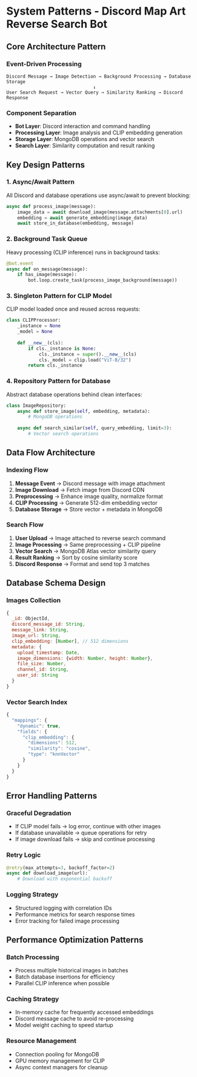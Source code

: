 # System Patterns - Discord Map Art Reverse Search Bot

## Core Architecture Pattern

### Event-Driven Processing
```
Discord Message → Image Detection → Background Processing → Database Storage
                                ↓
User Search Request → Vector Query → Similarity Ranking → Discord Response
```

### Component Separation
- **Bot Layer**: Discord interaction and command handling
- **Processing Layer**: Image analysis and CLIP embedding generation
- **Storage Layer**: MongoDB operations and vector search
- **Search Layer**: Similarity computation and result ranking

## Key Design Patterns

### 1. Async/Await Pattern
All Discord and database operations use async/await to prevent blocking:
```python
async def process_image(message):
    image_data = await download_image(message.attachments[0].url)
    embedding = await generate_embedding(image_data)
    await store_in_database(embedding, message)
```

### 2. Background Task Queue
Heavy processing (CLIP inference) runs in background tasks:
```python
@bot.event
async def on_message(message):
    if has_image(message):
        bot.loop.create_task(process_image_background(message))
```

### 3. Singleton Pattern for CLIP Model
CLIP model loaded once and reused across requests:
```python
class CLIPProcessor:
    _instance = None
    _model = None
    
    def __new__(cls):
        if cls._instance is None:
            cls._instance = super().__new__(cls)
            cls._model = clip.load("ViT-B/32")
        return cls._instance
```

### 4. Repository Pattern for Database
Abstract database operations behind clean interfaces:
```python
class ImageRepository:
    async def store_image(self, embedding, metadata):
        # MongoDB operations
    
    async def search_similar(self, query_embedding, limit=3):
        # Vector search operations
```

## Data Flow Architecture

### Indexing Flow
1. **Message Event** → Discord message with image attachment
2. **Image Download** → Fetch image from Discord CDN
3. **Preprocessing** → Enhance image quality, normalize format
4. **CLIP Processing** → Generate 512-dim embedding vector
5. **Database Storage** → Store vector + metadata in MongoDB

### Search Flow
1. **User Upload** → Image attached to reverse search command
2. **Image Processing** → Same preprocessing + CLIP pipeline
3. **Vector Search** → MongoDB Atlas vector similarity query
4. **Result Ranking** → Sort by cosine similarity score
5. **Discord Response** → Format and send top 3 matches

## Database Schema Design

### Images Collection
```javascript
{
  _id: ObjectId,
  discord_message_id: String,
  message_link: String,
  image_url: String,
  clip_embedding: [Number], // 512 dimensions
  metadata: {
    upload_timestamp: Date,
    image_dimensions: {width: Number, height: Number},
    file_size: Number,
    channel_id: String,
    user_id: String
  }
}
```

### Vector Search Index
```javascript
{
  "mappings": {
    "dynamic": true,
    "fields": {
      "clip_embedding": {
        "dimensions": 512,
        "similarity": "cosine",
        "type": "knnVector"
      }
    }
  }
}
```

## Error Handling Patterns

### Graceful Degradation
- If CLIP model fails → log error, continue with other images
- If database unavailable → queue operations for retry
- If image download fails → skip and continue processing

### Retry Logic
```python
@retry(max_attempts=3, backoff_factor=2)
async def download_image(url):
    # Download with exponential backoff
```

### Logging Strategy
- Structured logging with correlation IDs
- Performance metrics for search response times
- Error tracking for failed image processing

## Performance Optimization Patterns

### Batch Processing
- Process multiple historical images in batches
- Batch database insertions for efficiency
- Parallel CLIP inference when possible

### Caching Strategy
- In-memory cache for frequently accessed embeddings
- Discord message cache to avoid re-processing
- Model weight caching to speed startup

### Resource Management
- Connection pooling for MongoDB
- GPU memory management for CLIP
- Async context managers for cleanup 